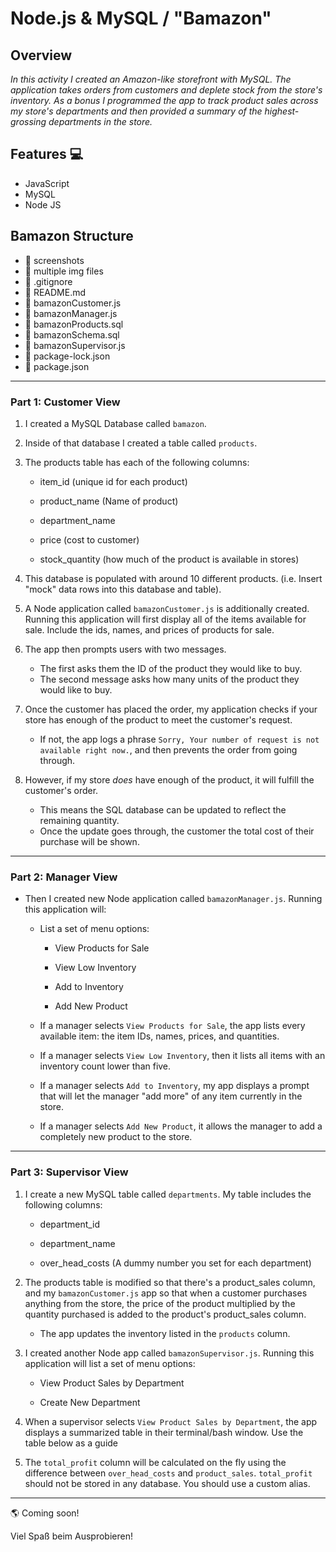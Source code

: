 # Node.js & MySQL / "Bamazon"

## Overview

_In this activity I created an Amazon-like storefront with MySQL. The application takes orders from customers and deplete stock from the store's inventory. As a bonus I programmed the app to track product sales across my store's departments and then provided a summary of the highest-grossing departments in the store._

## Features :computer:
- JavaScript
- MySQL
- Node JS

## Bamazon Structure 

- :file_folder: screenshots
 - :page_facing_up: multiple img files
- :page_facing_up: .gitignore
- :page_facing_up: README.md
- :page_facing_up: bamazonCustomer.js
- :page_facing_up: bamazonManager.js
- :page_facing_up: bamazonProducts.sql
- :page_facing_up: bamazonSchema.sql
- :page_facing_up: bamazonSupervisor.js
- :page_facing_up: package-lock.json
- :page_facing_up: package.json
-----------------------------------------------------------------------------------------------------------------------------

### Part 1: Customer View

1. I created a MySQL Database called `bamazon`.

2. Inside of that database I created a table called `products`.

3. The products table has each of the following columns:

   * item_id (unique id for each product)

   * product_name (Name of product)

   * department_name

   * price (cost to customer)

   * stock_quantity (how much of the product is available in stores)

4. This database is populated with around 10 different products. (i.e. Insert "mock" data rows into this database and table).

5. A Node application called `bamazonCustomer.js` is additionally created. Running this application will first display all of the items available for sale. Include the ids, names, and prices of products for sale.

6. The app then prompts users with two messages.

   * The first asks them the ID of the product they would like to buy.
   * The second message asks how many units of the product they would like to buy.

7. Once the customer has placed the order, my application checks if your store has enough of the product to meet the customer's request.

   * If not, the app logs a phrase `Sorry, Your number of request is not available right now.`, and then prevents the order from going through.

8. However, if my store _does_ have enough of the product, it will fulfill the customer's order.
   * This means the SQL database can be updated to reflect the remaining quantity.
   * Once the update goes through, the customer the total cost of their purchase will be shown.
----------------------------------------------------------------------------------------------------------------------------------

### Part 2: Manager View

* Then I created new Node application called `bamazonManager.js`. Running this application will:

  * List a set of menu options:

    * View Products for Sale
    
    * View Low Inventory
    
    * Add to Inventory
    
    * Add New Product

  * If a manager selects `View Products for Sale`, the app lists every available item: the item IDs, names, prices, and quantities.

  * If a manager selects `View Low Inventory`, then it lists all items with an inventory count lower than five.

  * If a manager selects `Add to Inventory`, my app displays a prompt that will let the manager "add more" of any item currently in the store.

  * If a manager selects `Add New Product`, it allows the manager to add a completely new product to the store.
----------------------------------------------------------------------------------------------------------------------------------

### Part 3: Supervisor View

1. I create a new MySQL table called `departments`. My table includes the following columns:

   * department_id

   * department_name

   * over_head_costs (A dummy number you set for each department)

2. The products table is modified so that there's a product_sales column, and my `bamazonCustomer.js` app so that when a customer purchases anything from the store, the price of the product multiplied by the quantity purchased is added to the product's product_sales column.

   * The app updates the inventory listed in the `products` column.

3. I created another Node app called `bamazonSupervisor.js`. Running this application will list a set of menu options:

   * View Product Sales by Department
   
   * Create New Department

4. When a supervisor selects `View Product Sales by Department`, the app displays a summarized table in their terminal/bash window. Use the table below as a guide

5. The `total_profit` column will be calculated on the fly using the difference between `over_head_costs` and `product_sales`. `total_profit` should not be stored in any database. You should use a custom alias.

----------------------------------------------------------------------------------------------------------------------------------

:earth_americas: Coming soon!

Viel Spaß beim Ausprobieren!
